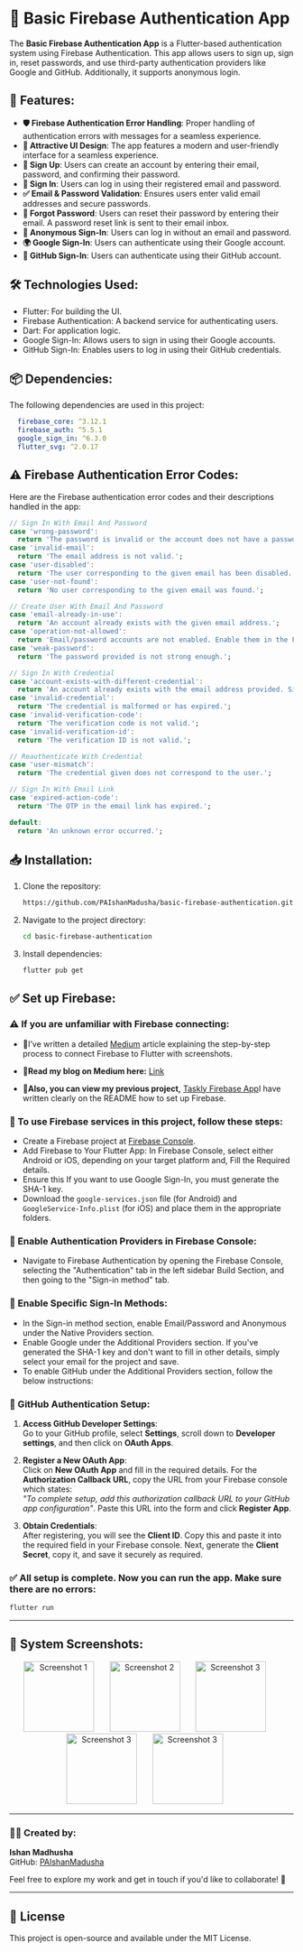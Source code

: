 # 🔐 Basic Firebase Authentication App

The **Basic Firebase Authentication App** is a Flutter-based authentication system using Firebase Authentication. This app allows users to sign up, sign in, reset passwords, and use third-party authentication providers like Google and GitHub. Additionally, it supports anonymous login.

## 🚀 Features:
- **🛡️ Firebase Authentication Error Handling**: Proper handling of authentication errors with messages for a seamless experience.
- **🎨 Attractive UI Design**: The app features a modern and user-friendly interface for a seamless experience.
- **📝 Sign Up**: Users can create an account by entering their email, password, and confirming their password.
- **🔑 Sign In**: Users can log in using their registered email and password.
- **✅ Email & Password Validation**: Ensures users enter valid email addresses and secure passwords.
- **🔄 Forgot Password**: Users can reset their password by entering their email. A password reset link is sent to their email inbox.
- **👻 Anonymous Sign-In**: Users can log in without an email and password.
- **🌍 Google Sign-In**: Users can authenticate using their Google account.
- **🐙 GitHub Sign-In**: Users can authenticate using their GitHub account.

## 🛠️ Technologies Used:
- Flutter: For building the UI.
- Firebase Authentication: A backend service for authenticating users.
- Dart: For application logic.
- Google Sign-In: Allows users to sign in using their Google accounts.
- GitHub Sign-In: Enables users to log in using their GitHub credentials.

## 📦 Dependencies:
The following dependencies are used in this project:

```yaml
  firebase_core: ^3.12.1
  firebase_auth: ^5.5.1
  google_sign_in: ^6.3.0
  flutter_svg: ^2.0.17
```
## ⚠️ Firebase Authentication Error Codes:
Here are the Firebase authentication error codes and their descriptions handled in the app:

```dart
// Sign In With Email And Password 
case 'wrong-password':
  return 'The password is invalid or the account does not have a password set.';
case 'invalid-email':
  return 'The email address is not valid.';
case 'user-disabled':
  return 'The user corresponding to the given email has been disabled.';
case 'user-not-found':
  return 'No user corresponding to the given email was found.';

// Create User With Email And Password
case 'email-already-in-use':
  return 'An account already exists with the given email address.';
case 'operation-not-allowed':
  return 'Email/password accounts are not enabled. Enable them in the Firebase Console.';
case 'weak-password':
  return 'The password provided is not strong enough.';

// Sign In With Credential
case 'account-exists-with-different-credential':
  return 'An account already exists with the email address provided. Sign in using one of the returned providers.';
case 'invalid-credential':
  return 'The credential is malformed or has expired.';
case 'invalid-verification-code':
  return 'The verification code is not valid.';
case 'invalid-verification-id':
  return 'The verification ID is not valid.';

// Reauthenticate With Credential
case 'user-mismatch':
  return 'The credential given does not correspond to the user.';

// Sign In With Email Link
case 'expired-action-code':
  return 'The OTP in the email link has expired.';

default:
  return 'An unknown error occurred.';
```

## 📥 Installation:
1. Clone the repository:
   ```bash
   https://github.com/PAIshanMadusha/basic-firebase-authentication.git
   ```
2. Navigate to the project directory:
   ```bash
   cd basic-firebase-authentication
   ```
3. Install dependencies:
   ```bash
   flutter pub get
   ```
## ✅ Set up Firebase:
   
### ⚠️ If you are unfamiliar with Firebase connecting:

- 📖I’ve written a detailed [Medium](https://medium.com/@ishanmadusha) article explaining the step-by-step process to connect Firebase to Flutter with screenshots.

- 📖**Read my blog on Medium here:** [Link](https://medium.com/@ishanmadusha/how-to-connect-firebase-manually-to-a-flutter-android-project-without-errors-7a2c2a8e2741)

- 📝**Also, you can view my previous project,** [Taskly Firebase App](https://github.com/PAIshanMadusha/taskly-firebase-app.git)I have written clearly on the README how to set up Firebase.

### 🚀 To use Firebase services in this project, follow these steps:

- Create a Firebase project at [Firebase Console](https://console.firebase.google.com/).
- Add Firebase to Your Flutter App: In Firebase Console, select either Android or iOS, depending on your target platform and, Fill the Required details.
- Ensure this If you want to use Google Sign-In, you must generate the SHA-1 key.
- Download the `google-services.json` file (for Android) and `GoogleService-Info.plist` (for iOS) and place them in the appropriate folders.

### 🚀 Enable Authentication Providers in Firebase Console:

- Navigate to Firebase Authentication by opening the Firebase Console, selecting the "Authentication" tab in the left sidebar Build Section, and then going to the "Sign-in method" tab.
  
### 🚀 Enable Specific Sign-In Methods:

- In the Sign-in method section, enable Email/Password and Anonymous under the Native Providers section.
- Enable Google under the Additional Providers section. If you've generated the SHA-1 key and don't want to fill in other details, simply select your email for the project and save.
- To enable GitHub under the Additional Providers section, follow the below instructions:
  
### 🚀 GitHub Authentication Setup:

1. **Access GitHub Developer Settings**:  
   Go to your GitHub profile, select **Settings**, scroll down to **Developer settings**, and then click on **OAuth Apps**.

2. **Register a New OAuth App**:  
   Click on **New OAuth App** and fill in the required details. For the **Authorization Callback URL**, copy the URL from your Firebase console which states:  
   _"To complete setup, add this authorization callback URL to your GitHub app configuration"_. Paste this URL into the form and click **Register App**.

3. **Obtain Credentials**:  
   After registering, you will see the **Client ID**. Copy this and paste it into the required field in your Firebase console. Next, generate the **Client Secret**, copy it, and save it securely as required.
   
### ✅ All setup is complete. Now you can run the app. Make sure there are no errors:
   ```bash
   flutter run
   ```
   
---

## 📸 System Screenshots:

<p align="center">
  <img src="https://github.com/user-attachments/assets/e4fb1224-5093-45a4-885c-a6410e9ac646" alt="Screenshot 1" width="125">&nbsp;&nbsp;&nbsp;&nbsp;&nbsp;&nbsp;
  <img src="https://github.com/user-attachments/assets/df400ee9-9dcb-40d2-adc4-9fafe2c12380" alt="Screenshot 2" width="125">&nbsp;&nbsp;&nbsp;&nbsp;&nbsp;&nbsp;
  <img src="https://github.com/user-attachments/assets/435b11ef-85d2-4e96-9766-145b65677307" alt="Screenshot 3" width="125">&nbsp;&nbsp;&nbsp;&nbsp;&nbsp;&nbsp;
  <img src="https://github.com/user-attachments/assets/7257d5da-1874-4ef7-a4bf-7cf7d6b0db14" alt="Screenshot 3" width="125">&nbsp;&nbsp;&nbsp;&nbsp;&nbsp;&nbsp;
  <img src="https://github.com/user-attachments/assets/dba7fc8d-c3f2-45b4-83ff-9f451de2c602" alt="Screenshot 3" width="125">&nbsp;&nbsp;&nbsp;&nbsp;&nbsp;&nbsp;
</p>

---

### 👨‍💻 Created by: 
**Ishan Madhusha**  
GitHub: [PAIshanMadusha](https://github.com/PAIshanMadusha)

Feel free to explore my work and get in touch if you'd like to collaborate! 🚀

---

## 📝 License  
This project is open-source and available under the MIT License.
